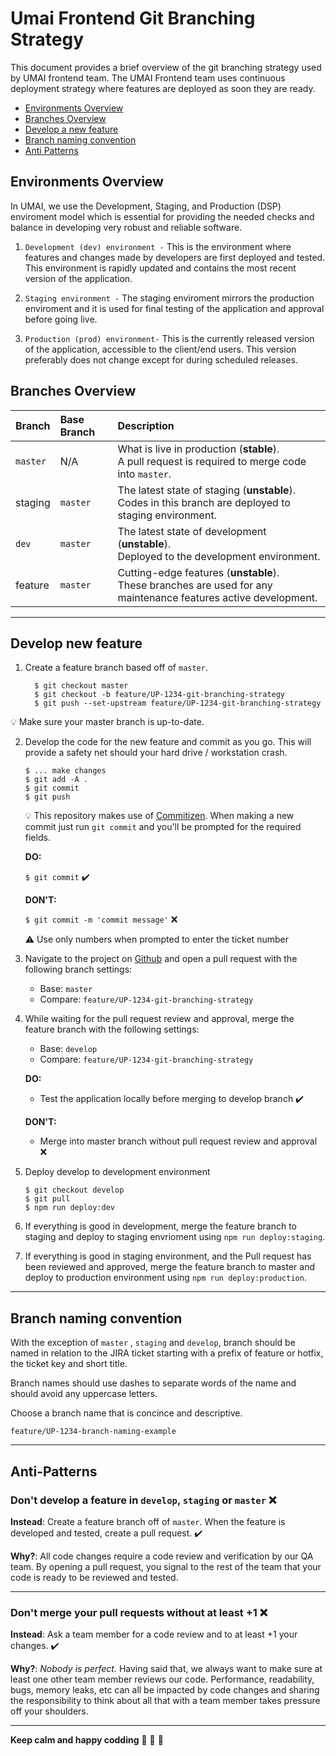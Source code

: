 # Umai Frontend Git Branching Strategy

This document provides a brief overview of the git branching strategy used by UMAI frontend team. The UMAI Frontend team uses continuous deployment strategy where features are deployed as soon they are ready.

- [Environments Overview](#environment-overview)
- [Branches Overview](#branches-overview)
- [Develop a new feature](#develop-a-new-feature)
- [Branch naming convention](#branch-naming-convention)
- [Anti Patterns](#anti-patterns)

## Environments Overview

In UMAI, we use the Development, Staging, and Production (DSP) enviroment model which is essential for providing the needed checks and balance in developing very robust and reliable software.

1. `Development (dev) environment -` This is the environment where features and changes made by developers are first deployed and tested. This environment is rapidly updated and contains the most recent version of the application.

2. `Staging environment -` The staging enviroment mirrors the production enviroment and it is used for final testing of the application and approval before going live.

3. `Production (prod) environment-` This is the currently released version of the application, accessible to the client/end users. This version preferably does not change except for during scheduled releases.

## Branches Overview

| Branch   | Base Branch | Description                                                                                                       |
| :------- | :---------- | :---------------------------------------------------------------------------------------------------------------- |
| `master` | N/A         | What is live in production (**stable**).<br/>A pull request is required to merge code into `master`.              |
| staging  | `master`    | The latest state of staging (**unstable**).<br>Codes in this branch are deployed to staging environment.          |
| `dev`    | `master`    | The latest state of development (**unstable**).<br>Deployed to the development environment.                       |
| feature  | `master`    | Cutting-edge features (**unstable**).<br>These branches are used for any maintenance features active development. |

---

## Develop new feature

1. Create a feature branch based off of `master`.

   ```
     $ git checkout master
     $ git checkout -b feature/UP-1234-git-branching-strategy
     $ git push --set-upstream feature/UP-1234-git-branching-strategy
   ```

:bulb: Make sure your master branch is up-to-date.

2. Develop the code for the new feature and commit as you go. This will provide a safety net should your hard drive / workstation crash.

   ```
   $ ... make changes
   $ git add -A .
   $ git commit
   $ git push
   ```

   :bulb: This repository makes use of [Commitizen](https://github.com/commitizen/cz-cli).
   When making a new commit just run `git commit` and you'll be prompted for the
   required fields.

   **DO:**

   `$ git commit` :heavy_check_mark:

   **DON'T:**

   `$ git commit -m 'commit message'` :x:

   :warning: Use only numbers when prompted to enter the ticket number

3. Navigate to the project on [Github](www.github.com) and open a pull request with the following branch settings:

   - Base: `master`
   - Compare: `feature/UP-1234-git-branching-strategy`

4. While waiting for the pull request review and approval, merge the feature branch with the following settings:

   - Base: `develop`
   - Compare: `feature/UP-1234-git-branching-strategy`

   **DO:**

   - Test the application locally before merging to develop branch :heavy_check_mark:

   **DON'T:**

   - Merge into master branch without pull request review and approval :x:

5. Deploy develop to development environment

   ```
   $ git checkout develop
   $ git pull
   $ npm run deploy:dev
   ```

6. If everything is good in development, merge the feature branch to staging and deploy to staging envrioment using `npm run deploy:staging`.

7. If everything is good in staging environment, and the Pull request has been reviewed and approved, merge the feature branch to master and deploy to production environment using `npm run deploy:production`.

---

## Branch naming convention

With the exception of `master` , `staging` and `develop`, branch should be named in relation to the JIRA ticket starting with a prefix of feature or hotfix, the ticket key and short title.

Branch names should use dashes to separate words of the name and should avoid any uppercase letters.

Choose a branch name that is concince and descriptive.

`feature/UP-1234-branch-naming-example`

---

## Anti-Patterns

### Don't develop a feature in `develop`, `staging` or `master` :x:

**Instead**: Create a feature branch off of `master`. When the feature is developed and tested, create a pull request. :heavy_check_mark:

**Why?**: All code changes require a code review and verification by our QA team. By opening a pull request, you signal to the rest of the team that your code is ready to be reviewed and tested.

---

### Don't merge your pull requests without at least +1 :x:

**Instead**: Ask a team member for a code review and to at least +1 your changes. :heavy_check_mark:

**Why?**: _Nobody is perfect._ Having said that, we always want to make sure at least one other team member reviews our code. Performance, readability, bugs, memory leaks, etc can all be impacted by code changes and sharing the responsibility to think about all that with a team member takes pressure off your shoulders.

---

**Keep calm and happy codding** :rocket: :rocket: :rocket:
